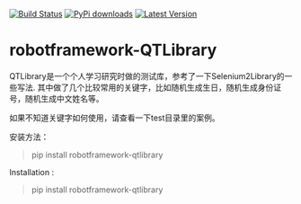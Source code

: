 [![Build Status](https://travis-ci.org/qitaos/robotframework-QTLibrary.png?branch=master)](https://travis-ci.org/qitaos/robotframework-QTLibrary)
[![PyPi downloads](https://img.shields.io/pypi/dm/robotframework-qtlibrary.svg)](https://pypi.python.org/pypi/robotframework-qtlibrary)
[![Latest Version](https://img.shields.io/pypi/v/robotframework-qtlibrary.svg)](https://pypi.python.org/pypi/robotframework-qtlibrary)

robotframework-QTLibrary
========================

QTLibrary是一个个人学习研究时做的测试库，参考了一下Selenium2Library的一些写法.
其中做了几个比较常用的关键字，比如随机生成生日，随机生成身份证号，随机生成中文姓名等。

如果不知道关键字如何使用，请查看一下test目录里的案例。

安装方法：

>pip install robotframework-qtlibrary

Installation :

>pip install robotframework-qtlibrary

